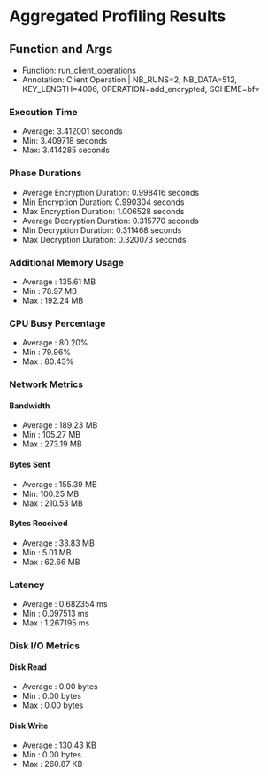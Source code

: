 # Aggregated Profiling Results
## Function and Args
- Function: run_client_operations
- Annotation: Client Operation | NB_RUNS=2, NB_DATA=512, KEY_LENGTH=4096, OPERATION=add_encrypted, SCHEME=bfv
### Execution Time
- Average: 3.412001 seconds
- Min: 3.409718 seconds
- Max: 3.414285 seconds
### Phase Durations
- Average Encryption Duration: 0.998416 seconds
- Min Encryption Duration: 0.990304 seconds
- Max Encryption Duration: 1.006528 seconds
- Average Decryption Duration: 0.315770 seconds
- Min Decryption Duration: 0.311468 seconds
- Max Decryption Duration: 0.320073 seconds
### Additional Memory Usage
- Average : 135.61 MB
- Min : 78.97 MB
- Max : 192.24 MB
### CPU Busy Percentage
- Average : 80.20%
- Min : 79.96%
- Max : 80.43%
### Network Metrics
#### Bandwidth
- Average : 189.23 MB
- Min : 105.27 MB
- Max : 273.19 MB
#### Bytes Sent
- Average : 155.39 MB
- Min: 100.25 MB
- Max : 210.53 MB
#### Bytes Received
- Average : 33.83 MB
- Min : 5.01 MB
- Max : 62.66 MB
### Latency
- Average : 0.682354 ms
- Min : 0.097513 ms
- Max : 1.267195 ms
### Disk I/O Metrics
#### Disk Read
- Average : 0.00 bytes
- Min : 0.00 bytes
- Max : 0.00 bytes
#### Disk Write
- Average : 130.43 KB
- Min : 0.00 bytes
- Max : 260.87 KB
